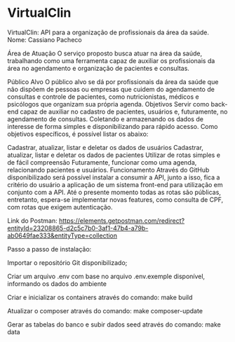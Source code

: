 # VirtualClin

VirtualClin: API para a organização de profissionais da área da saúde.
Nome: Cassiano Pacheco
 
Área de Atuação
O serviço proposto busca atuar na área da saúde, trabalhando como uma ferramenta capaz de auxiliar os profissionais da área no agendamento e organização de pacientes e consultas.
 
Público Alvo
O público alvo se dá por profissionais da área da saúde que não dispõem de pessoas ou empresas que cuidem do agendamento de consultas e controle de pacientes, como nutricionistas, médicos e psicólogos que organizam sua própria agenda. 
Objetivos
Servir como back-end capaz de auxiliar no cadastro de pacientes, usuários e, futuramente, no agendamento de consultas. Coletando e armazenando os dados de interesse de forma simples e disponibilizando para rápido acesso.
Como objetivos específicos, é possível listar os abaixo:

Cadastrar, atualizar, listar e deletar os dados de usuários
Cadastrar, atualizar, listar e deletar os dados de pacientes
Utilizar de rotas simples e de fácil compreensão
Futuramente, funcionar como uma agenda, relacionando pacientes e usuários.
Funcionamento
Através do GitHub disponibilizado será possível instalar a consumir a API, junto a isso, fica a critério do usuário a aplicação de um sistema front-end para utilização em conjunto com a API. Até o presente momento todas as rotas são públicas, entretanto, espera-se implementar novas features, como consulta de CPF, com rotas que exigem autenticação.


Link do Postman:
https://elements.getpostman.com/redirect?entityId=23208865-d2c5c7b0-3af1-47b4-a79b-ab0649fae333&entityType=collection

Passo a passo de instalação:

Importar o repositório Git disponibilizado;

Criar um arquivo .env com base no arquivo .env.exemple disponível, informando os dados do ambiente

Criar e inicializar os containers através do comando: make build

Atualizar o composer através do comando: make composer-update

Gerar as tabelas do banco e subir dados seed através do comando: make data


